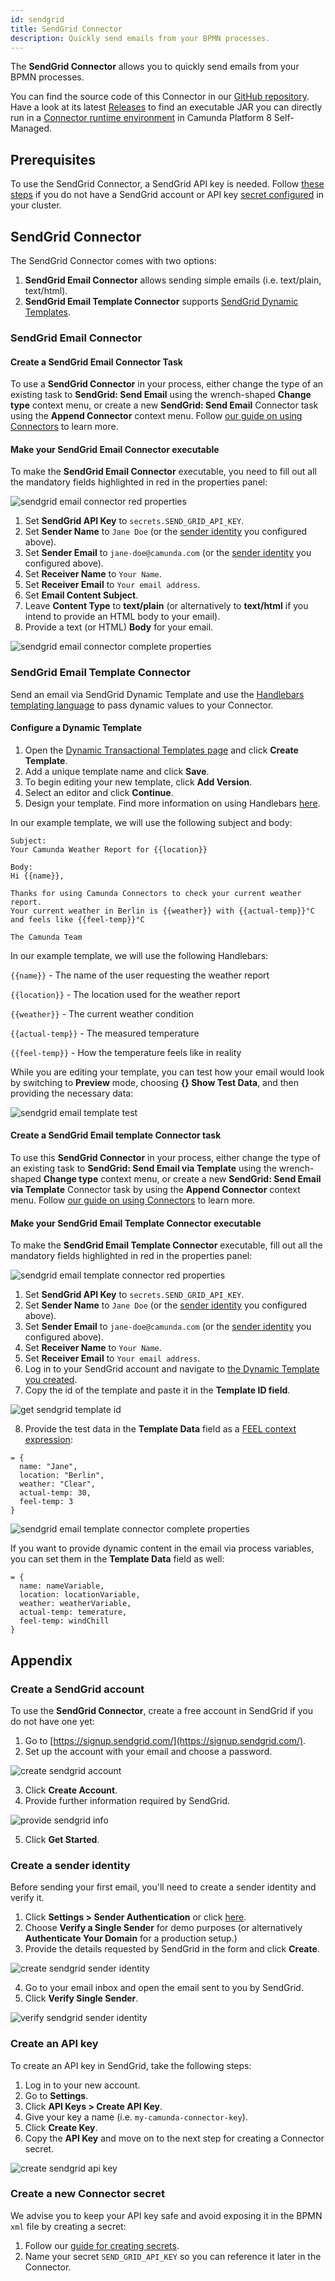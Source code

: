 ```yaml
---
id: sendgrid
title: SendGrid Connector
description: Quickly send emails from your BPMN processes.
---
```


The **SendGrid Connector** allows you to quickly send emails from your BPMN processes.

You can find the source code of this Connector in our [GitHub repository](https://github.com/camunda/connector-sendgrid).
Have a look at its latest [Releases](https://github.com/camunda/connector-sendgrid/releases) to find an executable JAR you can directly run in a [Connector runtime environment](../custom-built-connectors/connector-sdk.md#runtime-environments) in Camunda Platform 8 Self-Managed.

## Prerequisites

To use the SendGrid Connector, a SendGrid API key is needed. Follow [these steps](#appendix) if you do not have a SendGrid account or API key [secret configured](#create-a-new-connector-secret) in your cluster.

## SendGrid Connector

The SendGrid Connector comes with two options:

1. **SendGrid Email Connector** allows sending simple emails (i.e. text/plain, text/html).
2. **SendGrid Email Template Connector** supports [SendGrid Dynamic Templates](https://sendgrid.com/solutions/email-api/dynamic-email-templates/).

### SendGrid Email Connector

#### Create a SendGrid Email Connector Task

To use a **SendGrid Connector** in your process, either change the type of an existing task to **SendGrid: Send Email** using the wrench-shaped **Change type** context menu, or create a new **SendGrid: Send Email** Connector task using the **Append Connector** context menu. Follow [our guide on using Connectors](../use-connectors.md) to learn more.

#### Make your SendGrid Email Connector executable

To make the **SendGrid Email Connector** executable, you need to fill out all the mandatory fields highlighted in red in the properties panel:

![sendgrid email connector red properties](../img/connectors-sendgrid-email-red-properties.png)

1. Set **SendGrid API Key** to `secrets.SEND_GRID_API_KEY`.
2. Set **Sender Name** to `Jane Doe` (or the [sender identity](#create-a-sender-identity) you configured above).
3. Set **Sender Email** to `jane-doe@camunda.com` (or the [sender identity](#create-a-sender-identity) you configured above).
4. Set **Receiver Name** to `Your Name`.
5. Set **Receiver Email** to `Your email address`.
6. Set **Email Content Subject**.
7. Leave **Content Type** to **text/plain** (or alternatively to **text/html** if you intend to provide an HTML body to your email).
8. Provide a text (or HTML) **Body** for your email.

![sendgrid email connector complete properties](../img/connectors-sendgrid-email-complete-properties.png)

### SendGrid Email Template Connector

Send an email via SendGrid Dynamic Template and use the [Handlebars templating language](https://handlebarsjs.com/) to pass dynamic values to your Connector.

#### Configure a Dynamic Template

1. Open the [Dynamic Transactional Templates page](https://sendgrid.com/dynamic_templates) and click **Create Template**.
2. Add a unique template name and click **Save**.
3. To begin editing your new template, click **Add Version**.
4. Select an editor and click **Continue**.
5. Design your template. Find more information on using Handlebars [here](https://docs.sendgrid.com/for-developers/sending-email/using-handlebars).

In our example template, we will use the following subject and body:

```text
Subject:
Your Camunda Weather Report for {{location}}
```

```text
Body:
Hi {{name}},

Thanks for using Camunda Connectors to check your current weather report.
Your current weather in Berlin is {{weather}} with {{actual-temp}}°C and feels like {{feel-temp}}°C

The Camunda Team
```

In our example template, we will use the following Handlebars:

`{{name}}` - The name of the user requesting the weather report

`{{location}}` - The location used for the weather report

`{{weather}}` - The current weather condition

`{{actual-temp}}` - The measured temperature

`{{feel-temp}}` - How the temperature feels like in reality

While you are editing your template, you can test how your email would look by switching to **Preview** mode, choosing **{} Show Test Data**, and then providing the necessary data:

![sendgrid email template test](../img/connectors-sendgrid-email-template-test-data.png)

#### Create a SendGrid Email template Connector task

To use this **SendGrid Connector** in your process, either change the type of an existing task to **SendGrid: Send Email via Template** using the wrench-shaped **Change type** context menu, or create a new **SendGrid: Send Email via Template** Connector task by using the **Append Connector** context menu. Follow [our guide on using Connectors](../use-connectors.md) to learn more.

#### Make your SendGrid Email Template Connector executable

To make the **SendGrid Email Template Connector** executable, fill out all the mandatory fields highlighted in red in the properties panel:

![sendgrid email template connector red properties](../img/connectors-sendgrid-email-template-red-properties.png)

1. Set **SendGrid API Key** to `secrets.SEND_GRID_API_KEY`.
2. Set **Sender Name** to `Jane Doe` (or the [sender identity](#create-a-sender-identity) you configured above).
3. Set **Sender Email** to `jane-doe@camunda.com` (or the [sender identity](#create-a-sender-identity) you configured above).
4. Set **Receiver Name** to `Your Name`.
5. Set **Receiver Email** to `Your email address`.
6. Log in to your SendGrid account and navigate to [the Dynamic Template you created](#configure-a-dynamic-template).
7. Copy the id of the template and paste it in the **Template ID field**.

![get sendgrid template id](../img/connectors-sendgrid-email-template-id.png)

8. Provide the test data in the **Template Data** field as a [FEEL context expression](/components/modeler/feel/language-guide/feel-context-expressions.md):

```text
= {
  name: "Jane",
  location: "Berlin",
  weather: "Clear",
  actual-temp: 30,
  feel-temp: 3
}
```

![sendgrid email template connector complete properties](../img/connectors-sendgrid-email-template-complete-properties.png)

If you want to provide dynamic content in the email via process variables, you can set them in the **Template Data** field as well:

```text
= {
  name: nameVariable,
  location: locationVariable,
  weather: weatherVariable,
  actual-temp: temerature,
  feel-temp: windChill
}
```

## Appendix

### Create a SendGrid account

To use the **SendGrid Connector**, create a free account in SendGrid if you do not have one yet:

1. Go to [https://signup.sendgrid.com/](https://signup.sendgrid.com/).
2. Set up the account with your email and choose a password.

![create sendgrid account](../img/connectors-sendgrid-create-account.png)

3. Click **Create Account**.
4. Provide further information required by SendGrid.

![provide sendgrid info](../img/connectors-sendgrid-create-account-info.png)

5. Click **Get Started**.

### Create a sender identity

Before sending your first email, you'll need to create a sender identity and verify it.

1. Click **Settings > Sender Authentication** or click [here](https://app.sendgrid.com/settings/sender_auth).
2. Choose **Verify a Single Sender** for demo purposes (or alternatively **Authenticate Your Domain** for a production setup.)
3. Provide the details requested by SendGrid in the form and click **Create**.

![create sendgrid sender identity](../img/connectors-sendgrid-create-single-sender.png)

4. Go to your email inbox and open the email sent to you by SendGrid.
5. Click **Verify Single Sender**.

![verify sendgrid sender identity](../img/connectors-sendgrid-verify-single-sender.png)

### Create an API key

To create an API key in SendGrid, take the following steps:

1. Log in to your new account.
2. Go to **Settings**.
3. Click **API Keys > Create API Key**.
4. Give your key a name (i.e. `my-camunda-connector-key`).
5. Click **Create Key**.
6. Copy the **API Key** and move on to the next step for creating a Connector secret.

![create sendgrid api key](../img/connectors-sendgrid-create-api-key.png)

### Create a new Connector secret

We advise you to keep your API key safe and avoid exposing it in the BPMN `xml` file by creating a secret:

1. Follow our [guide for creating secrets](../../../console/manage-clusters/manage-secrets.md).
2. Name your secret `SEND_GRID_API_KEY` so you can reference it later in the Connector.
